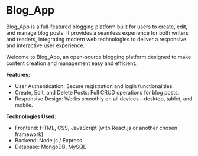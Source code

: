 # Blog_App
Blog_App is a full-featured blogging platform built for users to create, edit, and manage blog posts. It provides a seamless experience for both writers and readers, integrating modern web technologies to deliver a responsive and interactive user experience. 

Welcome to Blog_App, an open-source blogging platform designed to make content creation and management easy and efficient.

**Features:**
 - User Authentication: Secure registration and login functionalities.
 - Create, Edit, and Delete Posts: Full CRUD operations for blog posts.
 - Responsive Design: Works smoothly on all devices—desktop, tablet, and mobile.
   
**Technologies Used:**
 - Frontend: HTML, CSS, JavaScript (with React.js or another chosen framework)
 - Backend: Node.js / Express
 - Database: MongoDB, MySQL
